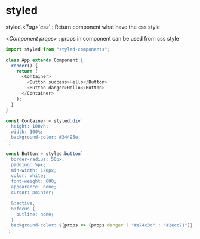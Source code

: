 # styled

styled.&#60;_Tag_&#62;&#96;_css_&#96; : Return component what have the css style

&#60;_Component props_&#62; : props in component can be used from css style

```js
import styled from "styled-components";

class App extends Component {
  render() {
    return (
      <Container>
        <Button success>Hello</Button>
        <Button danger>Hello</Button>
      </Container>
    );
  }
}

const Container = styled.div`
  height: 100vh;
  width: 100%;
  background-color: #34495e;
`;

const Button = styled.button`
  border-radius: 50px;
  padding: 5px;
  min-width: 120px;
  color: white;
  font-weight: 600;
  appearance: none;
  cursor: pointer;

  &:active,
  &:focus {
    outline: none;
  }
  background-color: ${props => (props.danger ? "#e74c3c" : "#2ecc71")};
`;
```
